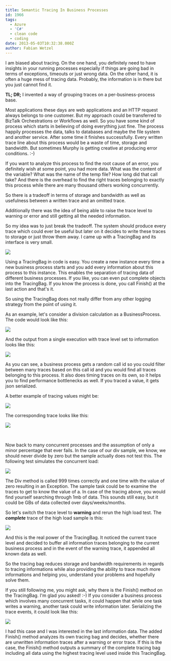 ```yaml
---
title: Semantic Tracing In Business Processes
id: 1966
tags:
  - Azure
  - 'C#'
  - clean code
  - coding
date: 2013-05-03T10:32:38.000Z
author: Fabian Wetzel
---
```


I am biased about tracing. On the one hand, you definitely need to have insights in your running processes especially if things are going bad in terms of exceptions, timeouts or just wrong data. On the other hand, it is often a huge mess of tracing data. Probably, the information is in there but you just cannot find it.

**TL; DR;** I invented a way of grouping traces on a per-business-process base.

Most applications these days are web applications and an HTTP request always belongs to one customer. But my approach could be transferred to BizTalk Orchestrations or Workflows as well. So you have some kind of process which starts in believing of doing everything just fine. The process happily processes the data, talks to databases and maybe the file system and another service. After some time it finishes successfully. Every written trace line about this process would be a waste of time, storage and bandwidth. But sometimes Murphy is getting creative at producing error conditions. :-)

If you want to analyze this process to find the root cause of an error, you definitely wish at some point, you had more data. What was the content of the variable? What was the name of the temp file? How long did that call take? And there is the overhead to find the right traces belonging to exactly this process while there are many thousand others working concurrently.

So there is a tradeoff in terms of storage and bandwidth as well as usefulness between a written trace and an omitted trace.

Additionally there was the idea of being able to raise the trace level to warning or error and still getting all the needed information.

So my idea was to just break the tradeoff. The system should produce every trace which could ever be useful but later on it decides to write these traces to storage or just throw them away. I came up with a TracingBag and its interface is very small.

![](https://az275061.vo.msecnd.net/blogmedia/2013/05/050313_0900_SemanticTra1.png)

Using a TracingBag in code is easy. You create a new instance every time a new business process starts and you add every information about this process to this instance. This enables the separation of tracing data of different business processes. If you like, you can even put complete objects into the TracingBag. If you know the process is done, you call Finish() at the last action and that's it.

So using the TracingBag does not really differ from any other logging strategy from the point of using it.

As an example, let's consider a division calculation as a BusinessProcess. The code would look like this:

![](https://az275061.vo.msecnd.net/blogmedia/2013/05/050313_0900_SemanticTra2.png)

And the output from a single execution with trace level set to information looks like this:

![](https://az275061.vo.msecnd.net/blogmedia/2013/05/050313_0900_SemanticTra3.png)

As you can see, a business process gets a random call id so you could filter between many traces based on this call id and you would find all traces belonging to this process. It also does timing traces on its own, so it helps you to find performance bottlenecks as well. If you traced a value, it gets json serialized.

A better example of tracing values might be:

![](https://az275061.vo.msecnd.net/blogmedia/2013/05/050313_0900_SemanticTra4.png)

The corresponding trace looks like this:

![](https://az275061.vo.msecnd.net/blogmedia/2013/05/050313_0900_SemanticTra5.png)

&nbsp;

Now back to many concurrent processes and the assumption of only a minor percentage that ever fails. In the case of our div sample, we know, we should never divide by zero but the sample actually does not test this. The following test simulates the concurrent load:

![](https://az275061.vo.msecnd.net/blogmedia/2013/05/050313_0900_SemanticTra6.png)

The Div method is called 999 times correctly and one time with the value of zero resulting in an Exception. The sample task could be to examine the traces to get to know the value of a. In case of the tracing above, you would find yourself searching through 1mb of data. This sounds still easy, but it could be GBs of data collected over days/weeks/months.

So let's switch the trace level to **warning** and rerun the high load test. The **_complete_** trace of the high load sample is this:

![](https://az275061.vo.msecnd.net/blogmedia/2013/05/050313_0900_SemanticTra7.png)

And this is the real power of the TracingBag. It noticed the current trace level and decided to buffer all information traces belonging to the current business process and in the event of the warning trace, it appended all known data as well.

So the tracing bag reduces storage and bandwidth requirements in regards to tracing informations while also providing the ability to trace much more informations and helping you, understand your problems and hopefully solve them.

If you still following me, you might ask, why there is the Finish() method on the TracingBag. I'm glad you asked! :-) If you consider a business process which involves many concurrent tasks, it could happen that while one task writes a warning, another task could write information later. Serializing the trace events, it could look like this:

![](https://az275061.vo.msecnd.net/blogmedia/2013/05/050313_0900_SemanticTra8.png)

I had this case and I was interested in the last information data. The added Finish() method analyzes its own tracing bag and decides, whether there are unwritten information traces after a warning or error trace. If this is the case, the Finish() method outputs a summary of the complete tracing bag including all data using the highest tracing level used inside this TracingBag.

